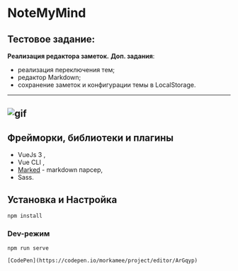 # NoteMyMind
## Тестовое задание:
__Реализация редактора заметок.__
__Доп. задания__:
 - реализация переключения тем;
 - редактор Markdown;
 - сохранение заметок и конфигурации темы в LocalStorage.
---
![gif](https://user-images.githubusercontent.com/38442573/116130276-b6326b80-a6d3-11eb-8105-29ec227384f1.gif)
---
## Фрейморки, библиотеки и плагины
- VueJs 3 , 
- Vue CLI ,
- [Marked](https://github.com/markedjs/marked) -  markdown парсер,
- Sass.

## Установка и Настройка

```
npm install
```

### Dev-режим


```
npm run serve
```

```
[CodePen](https://codepen.io/morkamee/project/editor/ArGqyp)
```
